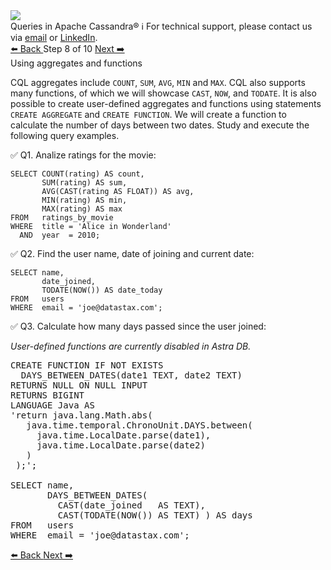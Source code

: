 <!-- TOP -->
<div class="top">
  <img src="https://datastax-academy.github.io/katapod-shared-assets/images/ds-academy-logo.svg" />
  <div class="scenario-title-section">
    <span class="scenario-title">Queries in Apache Cassandra®</span>
    <span class="scenario-subtitle">ℹ️ For technical support, please contact us via <a href="mailto:aleksandr.volochnev@datastax.com">email</a> or <a href="https://dtsx.io/aleks">LinkedIn</a>.</span>
  </div>
</div>

<!-- NAVIGATION -->
<div id="navigation-top" class="navigation-top">
 <a href='command:katapod.loadPage?[{"step":"step7-astra"}]'
   class="btn btn-dark navigation-top-left">⬅️ Back
 </a>
<span class="step-count"> Step 8 of 10</span>
 <a href='command:katapod.loadPage?[{"step":"step9-astra"}]'
    class="btn btn-dark navigation-top-right">Next ➡️
  </a>
</div>

<!-- CONTENT -->

<div class="step-title">Using aggregates and functions</div>

CQL aggregates include `COUNT`, `SUM`, `AVG`, `MIN` and `MAX`. CQL also 
supports many functions, of which we will showcase `CAST`, `NOW`, and `TODATE`. 
It is also possible to create user-defined aggregates and functions using 
statements `CREATE AGGREGATE` and `CREATE FUNCTION`. We will create a function to calculate 
the number of days between two dates. Study and execute the following query examples.

✅ Q1. Analize ratings for the movie:
```
SELECT COUNT(rating) AS count,
       SUM(rating) AS sum,
       AVG(CAST(rating AS FLOAT)) AS avg,
       MIN(rating) AS min,
       MAX(rating) AS max
FROM   ratings_by_movie
WHERE  title = 'Alice in Wonderland'
  AND  year  = 2010;
```

✅ Q2. Find the user name, date of joining and current date:
```
SELECT name, 
       date_joined, 
       TODATE(NOW()) AS date_today
FROM   users
WHERE  email = 'joe@datastax.com';
```

✅ Q3. Calculate how many days passed since the user joined:

*User-defined functions are currently disabled in Astra DB.*

<pre class="non-executable-code">
CREATE FUNCTION IF NOT EXISTS 
  DAYS_BETWEEN_DATES(date1 TEXT, date2 TEXT) 
RETURNS NULL ON NULL INPUT 
RETURNS BIGINT 
LANGUAGE Java AS 
'return java.lang.Math.abs(
   java.time.temporal.ChronoUnit.DAYS.between(
     java.time.LocalDate.parse(date1), 
     java.time.LocalDate.parse(date2)
   )
 );';

SELECT name, 
       DAYS_BETWEEN_DATES( 
         CAST(date_joined   AS TEXT), 
         CAST(TODATE(NOW()) AS TEXT) ) AS days
FROM   users
WHERE  email = 'joe@datastax.com';
</pre>

<!-- NAVIGATION -->
<div id="navigation-bottom" class="navigation-bottom">
 <a href='command:katapod.loadPage?[{"step":"step7-astra"}]'
   class="btn btn-dark navigation-bottom-left">⬅️ Back
 </a>
 <a href='command:katapod.loadPage?[{"step":"step9-astra"}]'
    class="btn btn-dark navigation-bottom-right">Next ➡️
  </a>
</div>

